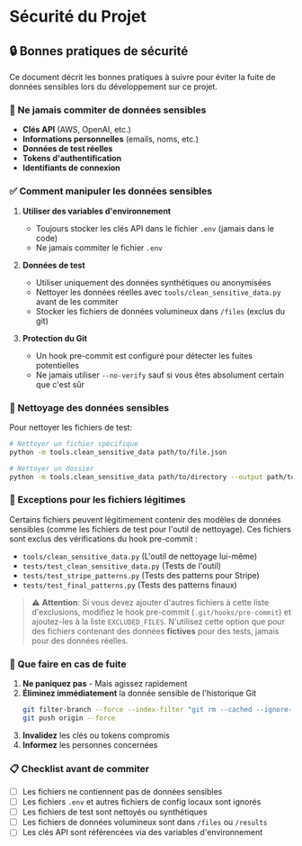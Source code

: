 # Sécurité du Projet

## 🔒 Bonnes pratiques de sécurité

Ce document décrit les bonnes pratiques à suivre pour éviter la fuite de données sensibles lors du développement sur ce projet.

### 🚫 Ne jamais commiter de données sensibles

- **Clés API** (AWS, OpenAI, etc.)
- **Informations personnelles** (emails, noms, etc.)
- **Données de test réelles**
- **Tokens d'authentification**
- **Identifiants de connexion**

### ✅ Comment manipuler les données sensibles

1. **Utiliser des variables d'environnement**
   - Toujours stocker les clés API dans le fichier `.env` (jamais dans le code)
   - Ne jamais commiter le fichier `.env`

2. **Données de test**
   - Utiliser uniquement des données synthétiques ou anonymisées
   - Nettoyer les données réelles avec `tools/clean_sensitive_data.py` avant de les commiter
   - Stocker les fichiers de données volumineux dans `/files` (exclus du git)

3. **Protection du Git**
   - Un hook pre-commit est configuré pour détecter les fuites potentielles
   - Ne jamais utiliser `--no-verify` sauf si vous êtes absolument certain que c'est sûr

### 🧹 Nettoyage des données sensibles

Pour nettoyer les fichiers de test:

```bash
# Nettoyer un fichier spécifique
python -m tools.clean_sensitive_data path/to/file.json

# Nettoyer un dossier
python -m tools.clean_sensitive_data path/to/directory --output path/to/output
```

### 📌 Exceptions pour les fichiers légitimes

Certains fichiers peuvent légitimement contenir des modèles de données sensibles (comme les fichiers de test pour l'outil de nettoyage). Ces fichiers sont exclus des vérifications du hook pre-commit :

- `tools/clean_sensitive_data.py` (L'outil de nettoyage lui-même)
- `tests/test_clean_sensitive_data.py` (Tests de l'outil)
- `tests/test_stripe_patterns.py` (Tests des patterns pour Stripe)
- `tests/test_final_patterns.py` (Tests des patterns finaux)

> ⚠️ **Attention**: Si vous devez ajouter d'autres fichiers à cette liste d'exclusions, modifiez le hook pre-commit (`.git/hooks/pre-commit`) et ajoutez-les à la liste `EXCLUDED_FILES`. N'utilisez cette option que pour des fichiers contenant des données **fictives** pour des tests, jamais pour des données réelles.

### 🚨 Que faire en cas de fuite

1. **Ne paniquez pas** - Mais agissez rapidement
2. **Éliminez immédiatement** la donnée sensible de l'historique Git
   ```bash
   git filter-branch --force --index-filter "git rm --cached --ignore-unmatch path/to/file" --prune-empty --tag-name-filter cat -- --all
   git push origin --force
   ```
3. **Invalidez** les clés ou tokens compromis
4. **Informez** les personnes concernées

### 📋 Checklist avant de commiter

- [ ] Les fichiers ne contiennent pas de données sensibles
- [ ] Les fichiers `.env` et autres fichiers de config locaux sont ignorés
- [ ] Les fichiers de test sont nettoyés ou synthétiques
- [ ] Les fichiers de données volumineux sont dans `/files` ou `/results`
- [ ] Les clés API sont référencées via des variables d'environnement 